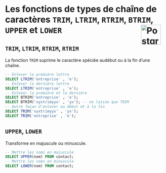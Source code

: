 # **Les fonctions de types de chaîne de caractères `TRIM`, `LTRIM`, `RTRIM`, `BTRIM`, `UPPER` et `LOWER`** <a href="../../"> <img src="https://upload.wikimedia.org/wikipedia/commons/2/29/Postgresql_elephant.svg" alt="PostgreSQL" title="PostgreSQL" align="right" height="64px"> </a>
## **`TRIM`, `LTRIM`, `RTRIM`, `RTRIM`**
La fonction `TRIM` suprime le caractère spéciée audébut ou à la fin d’une chaîne.
```sql
-- Enlever la première lettre
SELECT LTRIM('entreprise' , 'e');
-- Enlever la dernière lettre
SELECT LTRIM('entreprise' , 'e');
-- Enlever la première et la dernière
SELECT BTRIM('entreprise' , 'e');
SELECT BTRIM('xyxtrimyyx' , 'yx'); -- ne laisse que TRIM
-- Autre façon d'enlever au début et à la fin
SELECT TRIM('xyxtrimyyx' , 'yx');
SELECT TRIM('entreprise' , 'e');
```
## **`UPPER`, `LOWER`**
Transforme en majuscule ou minuscule.
```sql
-- Mettre les noms en majuscule
SELECT UPPER(nom) FROM contact;
-- Mettre les noms en minuscule
SELECT LOWER(nom) FROM contact;
```